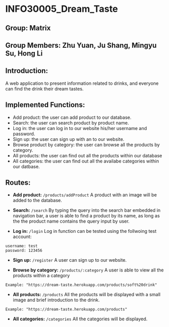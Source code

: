 # INFO30005_Dream_Taste

## Group: Matrix

## Group Members: Zhu Yuan, Ju Shang, Mingyu Su, Hong Li

## Introduction:
A web application to present information related to drinks, and everyone can find the drink their dream tastes.

## Implemented Functions:
- Add product: the user can add product to our database.
- Search: the user can search product by product name.
- Log in: the user can log in to our website his/her username and password.
- Sign up: the user can sign up with an to our website.
- Browse product by category: the user can browse all the products by category.
- All products: the user can find out all the products within our database
- All categories: the user can find out all the availabe categories within our datbase.



## Routes:
- **Add product:** `/products/addProduct` A product with an image will be added to the database.

- **Search:** `/search` By typing the query into the search bar embedded in navigation bar, a user is able to find a product by its name, as long as the the product name contains the query input by user.

- **Log in:** `/login` Log in function can be tested using the follwoing test account:
```
username: test
password: 123456
```

- **Sign up:** `/register` A user can sign up to our website.

- **Browse by category:** `/products/:category` A user is able to view all the products within a category
```
Example: "https://dream-taste.herokuapp.com/products/soft%20drink"
```

- **All products:** `/products` All the products will be displayed with a small image and brief introduction to the drink.
```
Example: "https://dream-taste.herokuapp.com/products"
```

- **All categories:** `/categories` All the categories will be displayed.

